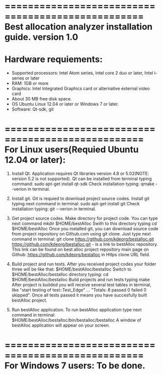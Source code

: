 ==================================================
Best allocation analyzer installation guide. version 1.0
==================================================
Hardware requiements:
==================================================
- Supported processors: Intel Atom series, Intel core 2 duo or later, Intel i-series or later
- RAM: 1GB or more
- Graphics: Intel Integrated Graphics card or alternative external video card
- About 30 MB free disk space.
- OS Ubuntu Linux 12.04 or later or Windows 7 or later.
- Software: Qt-sdk, git

==================================================
For Linux users(Requied Ubuntu 12.04 or later):
==================================================
1. Install Qt.
Application requires Qt libraries version 4.8 or 5.02(NOTE: version 5.2 is not supported).
Qt can be installed from terminal typing command:
	sudo apt-get install qt-sdk
Check installation typing:
	qmake --verion 
in terminal. 

2. Install git.
Git is requied to download project source codes.
Install git typing next command in terminal:
	sudo apt-get install git
Check installation typing:
	git --verion 
in terminal. 

3. Get project source codes.
Make directory for project code. You can type next command
	mkdir $HOME/bestAlloc
Swith to this directory typing
	cd $HOME/bestAlloc
Once you installed git, you can download source code from project repository on Github.com using git clone. Just type next command in terminal:
	git clone https://github.com/kdeorg/bestalloc.git
https://github.com/kdeorg/bestalloc.git - is a link to bestAlloc repository. This link can be found on best alloc project repository main page on Github: https://github.com/kdeorg/bestalloc in Https clone URL field.

4. Build project and run tests.
After you received project codes your folder three will be like that:
$HOME/bestAlloc/bestalloc
Switch to $HOME/bestAlloc/bestalloc directory typing:
	cd $HOME/bestAlloc/bestalloc
Build projects and run tests typing
	make
After project is builded you will receive several test tables in terminal, like "start testing of test::Test_Edge" ... "Totals: 8 passed 0 failed 0 skipped". Once all tests passed it means you have succesfully built bestAlloc project.

5. Run bestAlloc application.
To run bestAlloc application type next command in terminal:
	$HOME/bestAlloc/bestalloc/bin/bestalloc/bestalloc
A window of bestAlloc application will appear on your screen.

==================================================
For Windows 7 users: To be done.
==================================================
